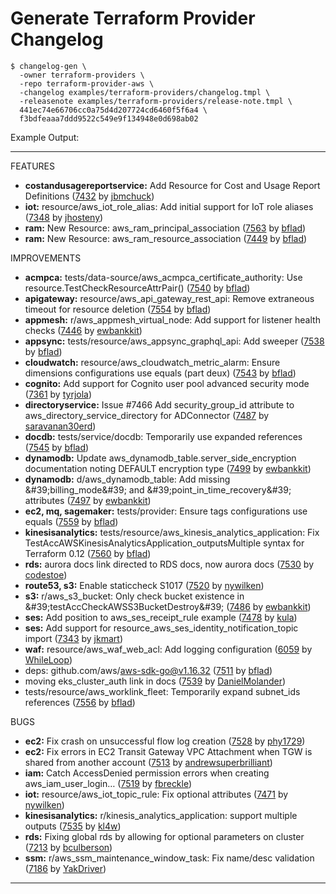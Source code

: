 # Generate Terraform Provider Changelog

```shell
$ changelog-gen \
  -owner terraform-providers \
  -repo terraform-provider-aws \
  -changelog examples/terraform-providers/changelog.tmpl \
  -releasenote examples/terraform-providers/release-note.tmpl \
  441ec74e66706cc0a75d4d207724cd6460f5f6a4 \
  f3bdfeaaa7ddd9522c549e9f134948e0d698ab02
```

Example Output:

---
FEATURES

* **costandusagereportservice:** Add Resource for Cost and Usage Report Definitions ([7432](https://github.com/terraform-providers/terraform-provider-aws/pull/7432) by [jbmchuck](https://github.com/jbmchuck))
* **iot:** resource/aws_iot_role_alias: Add initial support for IoT role aliases ([7348](https://github.com/terraform-providers/terraform-provider-aws/pull/7348) by [jhosteny](https://github.com/jhosteny))
* **ram:** New Resource: aws_ram_principal_association ([7563](https://github.com/terraform-providers/terraform-provider-aws/pull/7563) by [bflad](https://github.com/bflad))
* **ram:** New Resource: aws_ram_resource_association ([7449](https://github.com/terraform-providers/terraform-provider-aws/pull/7449) by [bflad](https://github.com/bflad))

IMPROVEMENTS

* **acmpca:** tests/data-source/aws_acmpca_certificate_authority: Use resource.TestCheckResourceAttrPair() ([7540](https://github.com/terraform-providers/terraform-provider-aws/pull/7540) by [bflad](https://github.com/bflad))
* **apigateway:** resource/aws_api_gateway_rest_api: Remove extraneous timeout for resource deletion ([7554](https://github.com/terraform-providers/terraform-provider-aws/pull/7554) by [bflad](https://github.com/bflad))
* **appmesh:** r/aws_appmesh_virtual_node: Add support for listener health checks ([7446](https://github.com/terraform-providers/terraform-provider-aws/pull/7446) by [ewbankkit](https://github.com/ewbankkit))
* **appsync:** tests/resource/aws_appsync_graphql_api: Add sweeper ([7538](https://github.com/terraform-providers/terraform-provider-aws/pull/7538) by [bflad](https://github.com/bflad))
* **cloudwatch:** resource/aws_cloudwatch_metric_alarm: Ensure dimensions configurations use equals (part deux) ([7543](https://github.com/terraform-providers/terraform-provider-aws/pull/7543) by [bflad](https://github.com/bflad))
* **cognito:** Add support for Cognito user pool advanced security mode ([7361](https://github.com/terraform-providers/terraform-provider-aws/pull/7361) by [tyrjola](https://github.com/tyrjola))
* **directoryservice:** Issue #7466 Add security_group_id attribute to aws_directory_service_directory for ADConnector ([7487](https://github.com/terraform-providers/terraform-provider-aws/pull/7487) by [saravanan30erd](https://github.com/saravanan30erd))
* **docdb:** tests/service/docdb: Temporarily use expanded references ([7545](https://github.com/terraform-providers/terraform-provider-aws/pull/7545) by [bflad](https://github.com/bflad))
* **dynamodb:** Update aws_dynamodb_table.server_side_encryption documentation noting DEFAULT encryption type ([7499](https://github.com/terraform-providers/terraform-provider-aws/pull/7499) by [ewbankkit](https://github.com/ewbankkit))
* **dynamodb:** d/aws_dynamodb_table: Add missing &amp;#39;billing_mode&amp;#39; and &amp;#39;point_in_time_recovery&amp;#39; attributes ([7497](https://github.com/terraform-providers/terraform-provider-aws/pull/7497) by [ewbankkit](https://github.com/ewbankkit))
* **ec2, mq, sagemaker:** tests/provider: Ensure tags configurations use equals ([7559](https://github.com/terraform-providers/terraform-provider-aws/pull/7559) by [bflad](https://github.com/bflad))
* **kinesisanalytics:** tests/resource/aws_kinesis_analytics_application: Fix TestAccAWSKinesisAnalyticsApplication_outputsMultiple syntax for Terraform 0.12 ([7560](https://github.com/terraform-providers/terraform-provider-aws/pull/7560) by [bflad](https://github.com/bflad))
* **rds:** aurora docs link directed to RDS docs, now aurora docs ([7530](https://github.com/terraform-providers/terraform-provider-aws/pull/7530) by [codestoe](https://github.com/codestoe))
* **route53, s3:** Enable staticcheck S1017 ([7520](https://github.com/terraform-providers/terraform-provider-aws/pull/7520) by [nywilken](https://github.com/nywilken))
* **s3:** r/aws_s3_bucket: Only check bucket existence in &amp;#39;testAccCheckAWSS3BucketDestroy&amp;#39; ([7486](https://github.com/terraform-providers/terraform-provider-aws/pull/7486) by [ewbankkit](https://github.com/ewbankkit))
* **ses:** Add position to aws_ses_receipt_rule example ([7478](https://github.com/terraform-providers/terraform-provider-aws/pull/7478) by [kula](https://github.com/kula))
* **ses:** Add support for resource_aws_ses_identity_notification_topic import ([7343](https://github.com/terraform-providers/terraform-provider-aws/pull/7343) by [jkmart](https://github.com/jkmart))
* **waf:** resource/aws_waf_web_acl: Add logging configuration ([6059](https://github.com/terraform-providers/terraform-provider-aws/pull/6059) by [WhileLoop](https://github.com/WhileLoop))
* deps: github.com/aws/aws-sdk-go@v1.16.32 ([7511](https://github.com/terraform-providers/terraform-provider-aws/pull/7511) by [bflad](https://github.com/bflad))
* moving eks_cluster_auth link in docs ([7539](https://github.com/terraform-providers/terraform-provider-aws/pull/7539) by [DanielMolander](https://github.com/DanielMolander))
* tests/resource/aws_worklink_fleet: Temporarily expand subnet_ids references ([7556](https://github.com/terraform-providers/terraform-provider-aws/pull/7556) by [bflad](https://github.com/bflad))

BUGS

* **ec2:** Fix crash on unsuccessful flow log creation ([7528](https://github.com/terraform-providers/terraform-provider-aws/pull/7528) by [phy1729](https://github.com/phy1729))
* **ec2:** Fix errors in EC2 Transit Gateway VPC Attachment when TGW is shared from another account ([7513](https://github.com/terraform-providers/terraform-provider-aws/pull/7513) by [andrewsuperbrilliant](https://github.com/andrewsuperbrilliant))
* **iam:** Catch AccessDenied permission errors when creating aws_iam_user_login… ([7519](https://github.com/terraform-providers/terraform-provider-aws/pull/7519) by [fbreckle](https://github.com/fbreckle))
* **iot:** resource/aws_iot_topic_rule: Fix optional attributes ([7471](https://github.com/terraform-providers/terraform-provider-aws/pull/7471) by [nywilken](https://github.com/nywilken))
* **kinesisanalytics:** r/kinesis_analytics_application: support multiple outputs ([7535](https://github.com/terraform-providers/terraform-provider-aws/pull/7535) by [kl4w](https://github.com/kl4w))
* **rds:** Fixing global rds by allowing for optional parameters on cluster ([7213](https://github.com/terraform-providers/terraform-provider-aws/pull/7213) by [bculberson](https://github.com/bculberson))
* **ssm:** r/aws_ssm_maintenance_window_task: Fix name/desc validation ([7186](https://github.com/terraform-providers/terraform-provider-aws/pull/7186) by [YakDriver](https://github.com/YakDriver))
---